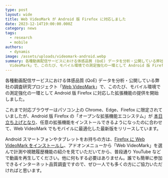 ```yaml
---
type: post
layout: wide
title: Web VideoMark が Android 版 Firefox に対応しました
date: 2023-12-14T19:00:00.000Z
category: news
tags:
  - research
  - mobile
authors:
  - dynamis
image: /assets/uploads/videomark-android.webp
summary: 各種動画配信サービスにおける体感品質 (QoE) データを分析・公開している弊社の調査研究プロジェクト「Web
  VideoMark」で、このたび、モバイル環境での測定強化の一環として Android 版 Firefox に対応した拡張機能の提供を開始しました。
---
```

各種動画配信サービスにおける体感品質 (QoE) データを分析・公開している弊社の調査研究プロジェクト「[Web VideoMark](https://videomark.webdino.org/)」で、このたび、モバイル環境での測定強化の一環として Android 版 Firefox に対応した拡張機能の提供を開始しました。

これまで対応ブラウザーはパソコン上の Chrome、Edge、Firefox に限定されていましたが、Android 版 Firefox の「オープンな拡張機能エコシステム」が [本日立ち上げとなり](https://blog.mozilla.org/en/mozilla/new-extensions-youll-love-now-available-on-firefox-for-android/)、任意の拡張機能をインストールできるようになったのに合わせて、Web VideoMark でもモバイルに最適化した最新版をリリースしています。

Android スマートフォンやタブレットをお持ちの方は、[Firefox に Web VideoMark をインストールし](https://videomark.webdino.org/firefoxextension)、アドオンメニューから「Web VideoMark」を選んで計測や視聴履歴機能の紹介を見ていただいてから、普段通り YouTube などで動画を再生してください。他に何もする必要はありません。誰でも簡単に参加できるインターネット品質調査ですので、ぜひ一人でも多くの方にご協力いただければと思います。
